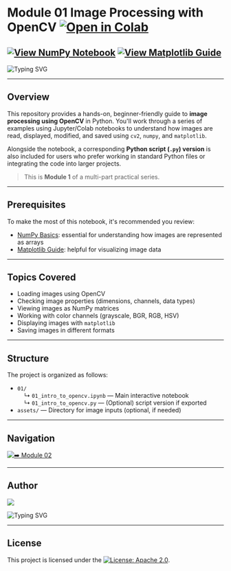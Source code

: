 # Module 01 Image Processing with OpenCV [![Open in Colab](https://colab.research.google.com/assets/colab-badge.svg)](https://colab.research.google.com/github/Adityeah18/opencv-intro/blob/main/01/01_intro_to_opencv.ipynb)
[![View NumPy Notebook](https://img.shields.io/badge/NumPy%20Basics-Notebook-blue)](https://github.com/Adityeah18/numpy)
[![View Matplotlib Guide](https://img.shields.io/badge/Matplotlib%20Tutorial-Notebook-green)](https://github.com/Adityeah18/matplotlib)
---
<p align="left">
  <img src="https://readme-typing-svg.demolab.com?font=Fira+Code&duration=2800&pause=400&color=00FF80&center=false&vCenter=false&width=460&lines=Module+1%3A+Image+Processing+with+OpenCV;Hands-On+Beginner+Friendly+Guide;Jupyter+Notebook+%7C+Colab+%7C+.py+Support;Read%2C+Display%2C+Modify+Images;Learn+Using+cv2%2C+numpy%2C+matplotlib" alt="Typing SVG" />
</p>

---

## Overview

This repository provides a hands-on, beginner-friendly guide to **image processing using OpenCV** in Python. You'll work through a series of examples using Jupyter/Colab notebooks to understand how images are read, displayed, modified, and saved using `cv2`, `numpy`, and `matplotlib`.

Alongside the notebook, a corresponding **Python script (`.py`) version** is also included for users who prefer working in standard Python files or integrating the code into larger projects.

> This is **Module 1** of a multi-part practical series.


---

## Prerequisites

To make the most of this notebook, it's recommended you review:

- [NumPy Basics](https://github.com/Adityeah18/numpy): essential for understanding how images are represented as arrays
- [Matplotlib Guide](https://github.com/Adityeah18/matplotlib): helpful for visualizing image data

---

## Topics Covered

- Loading images using OpenCV
- Checking image properties (dimensions, channels, data types)
- Viewing images as NumPy matrices
- Working with color channels (grayscale, BGR, RGB, HSV)
- Displaying images with `matplotlib`
- Saving images in different formats

---


## Structure

The project is organized as follows:

- `01/`  
  &nbsp;&nbsp;&nbsp;&nbsp;↳ `01_intro_to_opencv.ipynb` — Main interactive notebook  
  &nbsp;&nbsp;&nbsp;&nbsp;↳ `01_intro_to_opencv.py` — (Optional) script version if exported  
- `assets/` — Directory for image inputs (optional, if needed)  
  
---
##  Navigation

[![➡️ Module 02](https://img.shields.io/badge/Module-02-000000?style=for-the-badge&logo=github&logoColor=00FF80)](https://github.com/aypy01/opencv/tree/main/02)
&nbsp;&nbsp;&nbsp;&nbsp;


---
## Author
<p align="left">
  <a href="https://github.com/aypy01" target="_blank">
    <img src="https://img.shields.io/badge/aypy01-000000?style=flat-square&logo=github&logoColor=00FF80" />
  </a>
</p>

<p align="left">
  <img src="https://readme-typing-svg.demolab.com?font=Fira+Code&duration=3000&pause=500&color=00FF80&center=false&vCenter=false&width=440&lines=Break+Things+First%2C+Understand+Later;Built+to+Debug%2C+Not+Repeat;Learning+What+Actually+Sticks;Code.+Observe.+Refine." alt="Typing SVG" />
</p>


---
##  License

This project is licensed under the [![License: Apache 2.0](https://img.shields.io/badge/License-Apache%202.0-blue.svg)](https://opensource.org/licenses/Apache-2.0).














